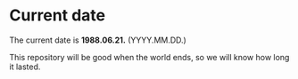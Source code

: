 # Current date

The current date is **1988.06.21.** (YYYY.MM.DD.)

This repository will be good when the world ends, so we will know how long it lasted.